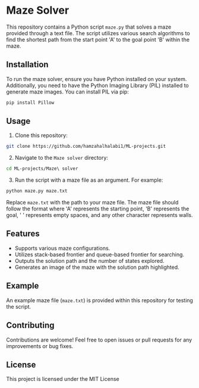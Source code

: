 # Maze Solver

This repository contains a Python script `maze.py` that solves a maze provided through a text file. The script utilizes various search algorithms to find the shortest path from the start point 'A' to the goal point 'B' within the maze.

## Installation

To run the maze solver, ensure you have Python installed on your system. Additionally, you need to have the Python Imaging Library (PIL) installed to generate maze images. You can install PIL via pip:

```bash
pip install Pillow
```

## Usage

1. Clone this repository:

```bash
git clone https://github.com/hamzahalhalabi1/ML-projects.git
```

2. Navigate to the `Maze solver` directory:

```bash
cd ML-projects/Maze\ solver
```

3. Run the script with a maze file as an argument. For example:

```bash
python maze.py maze.txt
```

Replace `maze.txt` with the path to your maze file. The maze file should follow the format where 'A' represents the starting point, 'B' represents the goal, ' ' represents empty spaces, and any other character represents walls.

## Features

- Supports various maze configurations.
- Utilizes stack-based frontier and queue-based frontier for searching.
- Outputs the solution path and the number of states explored.
- Generates an image of the maze with the solution path highlighted.

## Example

An example maze file (`maze.txt`) is provided within this repository for testing the script.

## Contributing

Contributions are welcome! Feel free to open issues or pull requests for any improvements or bug fixes.

## License

This project is licensed under the MIT License 
